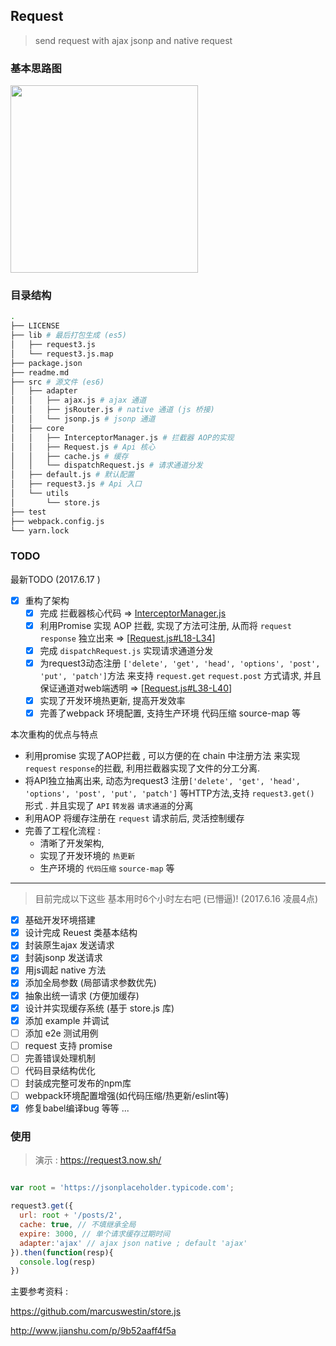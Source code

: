 Request
---
> send request with ajax jsonp and native request

### 基本思路图

<image src="https://olxvlcccu.qnssl.com/blog/g4kdu.jpg?imageslim" width=300/>

### 目录结构

``` sh
.
├── LICENSE
├── lib # 最后打包生成 (es5)
│   ├── request3.js 
│   └── request3.js.map
├── package.json
├── readme.md
├── src # 源文件 (es6)
│   ├── adapter
│   │   ├── ajax.js # ajax 通道 
│   │   ├── jsRouter.js # native 通道 (js 桥接)
│   │   └── jsonp.js # jsonp 通道
│   ├── core
│   │   ├── InterceptorManager.js # 拦截器 AOP的实现
│   │   ├── Request.js # Api 核心
│   │   ├── cache.js # 缓存
│   │   └── dispatchRequest.js # 请求通道分发
│   ├── default.js # 默认配置
│   ├── request3.js # Api 入口
│   └── utils
│       └── store.js
├── test
├── webpack.config.js
└── yarn.lock

```

### TODO

最新TODO (2017.6.17 )

- [x] 重构了架构
  - [x] 完成 拦截器核心代码 => [InterceptorManager.js](https://github.com/netpi/request3/blob/dev/src/core/InterceptorManager.js)
  - [x] 利用Promise 实现 AOP 拦截, 实现了方法可注册, 从而将 `request` `response` 独立出来 => [[Request.js#L18-L34](https://github.com/netpi/request3/blob/dev/src/core/Request.js#L18-L34)]
  - [x] 完成  `dispatchRequest.js` 实现请求通道分发
  - [x] 为request3动态注册 `['delete', 'get', 'head', 'options', 'post', 'put', 'patch']`方法 来支持 `request.get` `request.post` 方式请求, 并且保证通道对web端透明 => [[Request.js#L38-L40](https://github.com/netpi/request3/blob/dev/src/core/Request.js#L38-L40)]
  - [x] 实现了开发环境热更新, 提高开发效率
  - [x] 完善了webpack 环境配置, 支持生产环境 代码压缩 source-map 等

本次重构的优点与特点

* 利用promise 实现了AOP拦截 , 可以方便的在 chain 中注册方法 来实现`request` `response`的拦截, 利用拦截器实现了文件的分工分离.
* 将API独立抽离出来, 动态为request3 注册`['delete', 'get', 'head', 'options', 'post', 'put', 'patch']` 等HTTP方法,支持 `request3.get()` 形式 . 并且实现了 `API` `转发器` `请求通道`的分离
* 利用AOP 将缓存注册在 `request` 请求前后, 灵活控制缓存 
* 完善了工程化流程 : 
  * 清晰了开发架构, 
  * 实现了开发环境的 `热更新`  
  * 生产环境的  `代码压缩` `source-map` 等

---
> 目前完成以下这些 基本用时6个小时左右吧 (已懵逼)! (2017.6.16 凌晨4点)

- [x] 基础开发环境搭建
- [x] 设计完成 Reuest 类基本结构
- [x] 封装原生ajax 发送请求
- [x] 封装jsonp 发送请求
- [x] 用js调起 native 方法 
- [x] 添加全局参数 (局部请求参数优先)
- [x] 抽象出统一请求 (方便加缓存)
- [x] 设计并实现缓存系统 (基于 store.js 库)
- [x] 添加 example 并调试
- [ ] 添加 e2e 测试用例
- [ ] request 支持 promise 
- [ ] 完善错误处理机制
- [ ] 代码目录结构优化
- [ ] 封装成完整可发布的npm库
- [ ] webpack环境配置增强(如代码压缩/热更新/eslint等)
- [x] 修复babel编译bug
等等 ...

### 使用 

> 演示 : https://request3.now.sh/

```js

var root = 'https://jsonplaceholder.typicode.com';

request3.get({
  url: root + '/posts/2',
  cache: true, // 不填继承全局
  expire: 3000, // 单个请求缓存过期时间
  adapter:'ajax' // ajax json native ; default 'ajax'
}).then(function(resp){
  console.log(resp)
})


```

主要参考资料 :

https://github.com/marcuswestin/store.js

http://www.jianshu.com/p/9b52aaff4f5a
